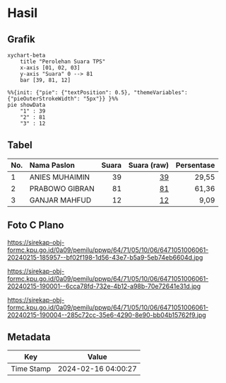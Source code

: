 # Hasil

## Grafik

```mermaid
xychart-beta
    title "Perolehan Suara TPS"
    x-axis [01, 02, 03]
    y-axis "Suara" 0 --> 81
    bar [39, 81, 12]
```

```mermaid
%%{init: {"pie": {"textPosition": 0.5}, "themeVariables": {"pieOuterStrokeWidth": "5px"}} }%%
pie showData
    "1" : 39
    "2" : 81
    "3" : 12
```

## Tabel

| No. | Nama Paslon    | Suara | Suara (raw) | Persentase |
|:--- |:-------------- | -----:| -----------:| ----------:|
| 1   | ANIES MUHAIMIN | 39    | [39][p-1]   | 29,55      |
| 2   | PRABOWO GIBRAN | 81    | [81][p-2]   | 61,36      |
| 3   | GANJAR MAHFUD  | 12    | [12][p-3]   | 9,09       |


[p-1]: https://github.com/gigit-pemilu/pemilu-2024-64-kalimantan-timur/blob/main/pilpres/hitung-suara/sub/64-kalimantan-timur/sub/71-kota-balikpapan/sub/05-balikpapan-selatan/sub/1006-gunungbahagia/sub/061-tps/sub/paslon-1.txt
[p-2]: https://github.com/gigit-pemilu/pemilu-2024-64-kalimantan-timur/blob/main/pilpres/hitung-suara/sub/64-kalimantan-timur/sub/71-kota-balikpapan/sub/05-balikpapan-selatan/sub/1006-gunungbahagia/sub/061-tps/sub/paslon-2.txt
[p-3]: https://github.com/gigit-pemilu/pemilu-2024-64-kalimantan-timur/blob/main/pilpres/hitung-suara/sub/64-kalimantan-timur/sub/71-kota-balikpapan/sub/05-balikpapan-selatan/sub/1006-gunungbahagia/sub/061-tps/sub/paslon-3.txt

## Foto C Plano

https://sirekap-obj-formc.kpu.go.id/0a09/pemilu/ppwp/64/71/05/10/06/6471051006061-20240215-185957--bf02f198-1d56-43e7-b5a9-5eb74eb6604d.jpg

https://sirekap-obj-formc.kpu.go.id/0a09/pemilu/ppwp/64/71/05/10/06/6471051006061-20240215-190001--6cca78fd-732e-4b12-a98b-70e72641e31d.jpg

https://sirekap-obj-formc.kpu.go.id/0a09/pemilu/ppwp/64/71/05/10/06/6471051006061-20240215-190004--285c72cc-35e6-4290-8e90-bb04b15762f9.jpg


## Metadata

| Key        | Value               |
| ---------- | ------------------- |
| Time Stamp | 2024-02-16 04:00:27 |



